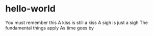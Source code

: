 # hello-world
You must remember this
A kiss is still a kiss
A sigh is just a sigh
The fundamental things apply
As time goes by

